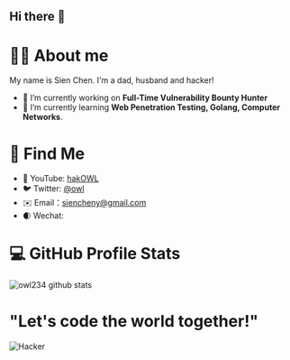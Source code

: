 ## Hi there 👋

# 👨‍💻 About me

My name is Sien Chen. I'm a dad, husband and hacker! 

- 🔭 I’m currently working on **Full-Time Vulnerability Bounty Hunter**
- 🌱 I’m currently learning **Web Penetration Testing, Golang, Computer Networks**.

# 🧐 Find Me
* 🎥 YouTube: [hakOWL](https://www.youtube.com/@OWT156)
* 🐦 Twitter: [@owl](https://x.com/Mrchen29884691)
* ✉️ Email：[siencheny@gmail.com](siencheny@gmail.com)
* :waxing_crescent_moon: Wechat: 
# 💻 GitHub Profile Stats
![owl234 github stats](https://github-readme-stats.vercel.app/api?username=owl234&theme=gruvbox&show_icons=true)

# "Let's code the world together!"
![Hacker](https://i.giphy.com/media/YQitE4YNQNahy/giphy.webp)
